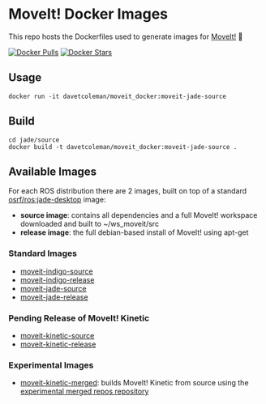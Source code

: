 # MoveIt! Docker Images
This repo hosts the Dockerfiles used to generate images for [MoveIt!](moveit.ros.org) :whale:

[![Docker Pulls](https://img.shields.io/docker/pulls/davetcoleman/moveit_docker.svg?maxAge=2592000)](https://hub.docker.com/r/davetcoleman/moveit_docker/)
[![Docker Stars](https://img.shields.io/docker/stars/davetcoleman/moveit_docker.svg)](https://registry.hub.docker.com/davetcoleman/moveit_docker/)

## Usage

    docker run -it davetcoleman/moveit_docker:moveit-jade-source

## Build

    cd jade/source
    docker build -t davetcoleman/moveit_docker:moveit-jade-source .

## Available Images

For each ROS distribution there are 2 images, built on top of a standard [osrf/ros:jade-desktop](https://github.com/osrf/docker_images/blob/master/ros/jade/jade-desktop/Dockerfile) image:

 - **source image**: contains all dependencies and a full MoveIt! workspace downloaded and built to ~/ws_moveit/src
 - **release image**: the full debian-based install of MoveIt! using apt-get

### Standard Images

 - [moveit-indigo-source](https://github.com/davetcoleman/moveit_docker/blob/master/indigo/source/Dockerfile)
 - [moveit-indigo-release](https://github.com/davetcoleman/moveit_docker/blob/master/indigo/release/Dockerfile)
 - [moveit-jade-source](https://github.com/davetcoleman/moveit_docker/blob/master/jade/source/Dockerfile)
 - [moveit-jade-release](https://github.com/davetcoleman/moveit_docker/blob/master/jade/release/Dockerfile)

### Pending Release of MoveIt! Kinetic

 - [moveit-kinetic-source](https://github.com/davetcoleman/moveit_docker/blob/master/kinetic/source/Dockerfile)
 - [moveit-kinetic-release](https://github.com/davetcoleman/moveit_docker/blob/master/jade/release/Dockerfile)

### Experimental Images

 - [moveit-kinetic-merged](https://github.com/davetcoleman/moveit_docker/blob/master/kinetic/source/Dockerfile): builds MoveIt! Kinetic from source using the [experimental merged repos repository](https://github.com/davetcoleman/moveit)
